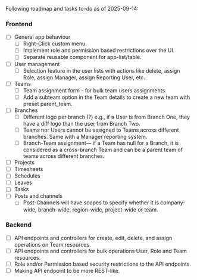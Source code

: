 Following roadmap and tasks to-do as of 2025-09-14:
### Frontend
- [ ] General app behaviour
  - [ ] Right-Click custom menu.
  - [ ] Implement role and permission based restrictions over the UI.
  - [ ] Separate reusable component for app-list/table.
- [ ] User management
  - [ ] Selection feature in the user lists with actions like delete, assign Role, assign Manager, assign Reporting User, etc.
- [ ] Teams
   - [ ] Team assignment form - for bulk team users assignments.
   - [ ] Add a subteam option in the Team details to create a new team with preset parent_team.
- [ ] Branches
  - [ ] Different logo per branch (?) e.g., if a User is from Branch One, they have a diff logo than the user from Branch Two.
  - [ ] Teams nor Users cannot be assigned to Teams across different branches. Same with a Manager reporting system.
  - [ ] Branch-Team assignment— if a Team has null for a Branch, it is considered as a cross-branch Team and can be a parent team of teams across different branches.
- [ ] Projects
- [ ] Timesheets
- [ ] Schedules
- [ ] Leaves
- [ ] Tasks
- [ ] Posts and channels
  - [ ] Post-Channels will have scopes to specify whether it is company-wide, branch-wide, region-wide, project-wide or team.
### Backend
- [ ] API endpoints and controllers for create, edit, delete, and assign operations on Team resources.
- [ ] API endpoints and controllers for bulk operations User, Role and Team resources.
- [ ] Role and/or Permission based security restrictions to the API endpoints.
- [ ] Making API endpoint to be more REST-like.